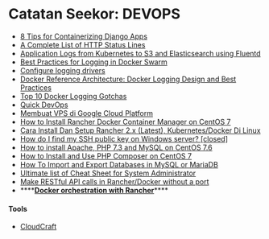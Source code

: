 # Catatan Seekor: DEVOPS

* [8 Tips for Containerizing Django Apps](https://hackernoon.com/8-tips-for-containerizing-django-apps-5340647632a4)
* [A Complete List of HTTP Status Lines](https://www.lifewire.com/http-status-lines-2623465)
* [Application Logs from Kubernetes to S3 and Elasticsearch using Fluentd](https://medium.com/@alluri.prithvi/application-logs-from-kubernetes-to-s3-and-elasticsearch-using-fluentd-2f1b09a9872e)
* [Best Practices for Logging in Docker Swarm](https://www.loggly.com/blog/best-practices-for-logging-in-docker-swarm/)
* [Configure logging drivers](https://docs.docker.com/config/containers/logging/configure/)
* [Docker Reference Architecture: Docker Logging Design and Best Practices](https://success.docker.com/article/logging-best-practices)
* [Top 10 Docker Logging Gotchas](https://dzone.com/articles/top-10-docker-logging-gotchas)
* [Quick DevOps](https://www.quickdevops.com/)
* [Membuat VPS di Google Cloud Platform](https://medium.com/@yunusmuhammad007/membuat-vps-di-google-cloud-platform-2be081c91d74)
* [How to Install Rancher Docker Container Manager on CentOS 7](https://www.howtoforge.com/tutorial/centos-rancher-docker-container-management-platform/)
* [Cara Install Dan Setup Rancher 2.x \(Latest\), Kubernetes/Docker Di Linux](https://www.ayies.com/cara-install-dan-setup-rancher-2-x-latest-kubernetes-docker-di-linux/)
* [How do I find my SSH public key on Windows server? \[closed\]](https://stackoverflow.com/questions/44135974/how-do-i-find-my-ssh-public-key-on-windows-server)
* [How to install Apache, PHP 7.3 and MySQL on CentOS 7.6](https://www.howtoforge.com/tutorial/centos-lamp-server-apache-mysql-php/)
* [How to Install and Use PHP Composer on CentOS 7](https://linuxize.com/post/how-to-install-and-use-composer-on-centos-7/)
* [How To Import and Export Databases in MySQL or MariaDB](https://www.digitalocean.com/community/tutorials/how-to-import-and-export-databases-in-mysql-or-mariadb)
* [Ultimate list of Cheat Sheet for System Administrator](https://geekflare.com/cheat-sheet-system-admin/)
* [Make RESTful API calls in Rancher/Docker without a port](https://stackoverflow.com/questions/49758202/make-restful-api-calls-in-rancher-docker-without-a-port)
* \*\*\*\*[**Docker orchestration with Rancher**](https://medium.com/@griggheo/docker-orchestration-with-rancher-1e573cc45707)\*\*\*\*

#### Tools

* [CloudCraft](https://www.cloudcraft.co/)

